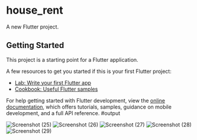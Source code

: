 # house_rent

A new Flutter project.

## Getting Started

This project is a starting point for a Flutter application.

A few resources to get you started if this is your first Flutter project:

- [Lab: Write your first Flutter app](https://docs.flutter.dev/get-started/codelab)
- [Cookbook: Useful Flutter samples](https://docs.flutter.dev/cookbook)

For help getting started with Flutter development, view the
[online documentation](https://docs.flutter.dev/), which offers tutorials,
samples, guidance on mobile development, and a full API reference.
#output



![Screenshot (25)](https://user-images.githubusercontent.com/90496918/175095893-b72bc5c8-674b-4068-92b6-4ea63714c70a.png)
![Screenshot (26)](https://user-images.githubusercontent.com/90496918/175095902-234c169c-a43e-4456-91d7-d174e772cf36.png)
![Screenshot (27)](https://user-images.githubusercontent.com/90496918/175095909-46ca8629-0a7b-4680-8a8d-17b29280bcbd.png)
![Screenshot (28)](https://user-images.githubusercontent.com/90496918/175095920-59dd929f-36e0-418f-9770-1515ed38eae0.png)
![Screenshot (29)](https://user-images.githubusercontent.com/90496918/175095927-1bf23d91-fcfd-4596-a41e-8ffcacee2b97.png)
